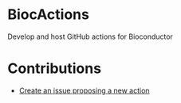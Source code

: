 # BiocActions

Develop and host GitHub actions for Bioconductor

# Contributions

- [Create an issue proposing a new action](https://github.com/seandavi/BiocActions/issues/new?template=new_action)
